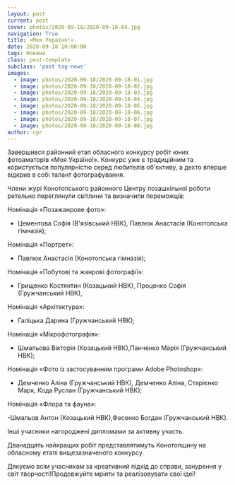 ```yaml
---
layout: post
current: post
cover: photos/2020-09-18/2020-09-18-04.jpg
navigation: True
title: «Моя Україно!»
date: 2020-09-18 10:00:00
tags: Новини
class: post-template
subclass: 'post tag-news'
images:
  - image: photos/2020-09-18/2020-09-18-01.jpg
  - image: photos/2020-09-18/2020-09-18-02.jpg
  - image: photos/2020-09-18/2020-09-18-03.jpg
  - image: photos/2020-09-18/2020-09-18-04.jpg
  - image: photos/2020-09-18/2020-09-18-05.jpg
  - image: photos/2020-09-18/2020-09-18-06.jpg
  - image: photos/2020-09-18/2020-09-18-07.jpg
  - image: photos/2020-09-18/2020-09-18-08.jpg
author: cpr
---
```


Завершився районний етап обласного конкурсу робіт юних фотоаматорів «Моя Україно!». Конкурс уже є традиційним та користується популярністю серед любителів об'єктиву, а дехто вперше відкрив в собі  талант фотографування.

Члени журі Конотопського районного Центру позашкільної роботи ретельно переглянули світлини та визначили переможців:

Номінація «Позажанрове фото»:

 - Цементова Софія (В'язівський НВК), Павлюк Анастасія (Конотопська гімназія);

Номінація «Портрет»:

 - Павлюк Анастасія (Конотопська гімназія);

Номінація «Побутові та жанрові фотографії»:

 - Грищенко Костянтин (Козацький НВК), Проценко Софія (Гружчанський НВК),

Номінація «Архітектура»:

 - Галіцька Дарина (Гружчанський НВК);

Номінація «Мікрофотографія»:

 - Шмальова Вікторія (Козацький НВК),Панченко Марія (Гружчанський НВК);

Номінація «Фото із застосуванням програми Adobe Photoshop»:

 - Демченко Аліна (Гружчанський НВК), Демченко Аліна, Старієнко Марк, Кода Руслан (Гружчанський НВК);

Номінація «Флора та фауна»:

-Шмальов Антон (Козацький НВК),Фесенко Богдан (Гружчанський НВК).

Інші учасники нагороджені дипломами за активну участь.

Дванадцять найкращих робіт представлятимуть Конотопщину на обласному етапі вищезазначеного конкурсу.

Дякуємо всім учасникам за креативний підхід до справи, занурення у світ творчості!Продовжуйте мріяти та реалізовувати свої ідеї!
